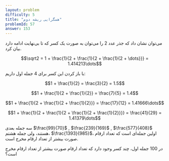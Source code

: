```yaml
---
layout: problem
difficulty: 5
title: "همگرایی ریشه دوم"
problemId: 57
answer: 153
---
```


می‌توان نشان داد که جذر عدد 2 را می‌توان به صورت یک کسر که تا بی‌نهایت ادامه دارد بیان کرد.

$$\sqrt2 = 1 + \frac{1}{2 + \frac{1}{2 + \frac{1}{2 + \dots}}} = 1.414213\dots$$

با باز کردن این کسر برای 4 جمله اول داریم:

$$1 + \frac{1}{2} = \frac{3}{2} = 1.5$$

$$1 + \frac{1}{2 + \frac{1}{2}} = \frac{7}{5} = 1.4$$

$$1 + \frac{1}{2 + \frac{1}{2 + \frac{1}{2}}} = \frac{17}{12} = 1.41666\dots$$

$$1 + \frac{1}{2 + \frac{1}{2 + \frac{1}{2 + \frac{1}{2}}}} = \frac{41}{29} = 1.41379\dots$$

سه جمله بعدی $\frac{99}{70}$ , $\frac{239}{169}$ , $\frac{577}{408}$ هستند، ولی جمله هشتم، $\frac{1393}{985}$، اولین جمله‌ای است که تعداد ارقام صورت بیشتر از تعداد ارقام مخرج است.

در 100 جمله اول، چند کسر وجود دارد که تعداد ارقام صورت بیشتر از تعداد ارقام مخرج است؟